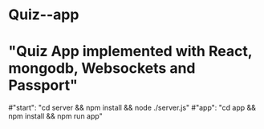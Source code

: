 # Quiz--app
# "Quiz App implemented with React, mongodb, Websockets and Passport"
#"start": "cd server && npm install && node ./server.js"
#"app": "cd app && npm install && npm run app"
